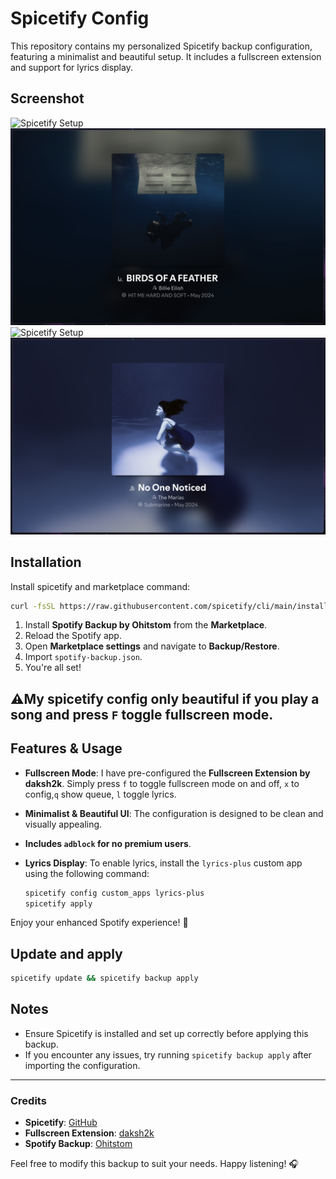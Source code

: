 # Spicetify Config

This repository contains my personalized Spicetify backup configuration, featuring a minimalist and beautiful setup. It includes a fullscreen extension and support for lyrics display.
## Screenshot

![Spicetify Setup](https://raw.githubusercontent.com/phucleeuwu/spicetify-config/refs/heads/main/Screenshot%202025-02-04%20at%2014.20.19.png)
![Spicetify Setup](https://raw.githubusercontent.com/phucleeuwu/spicetify-config/refs/heads/main/Screenshot%202025-02-04%20at%2014.25.40.png)
![Spicetify Setup](https://raw.githubusercontent.com/phucleeuwu/spicetify-config/refs/heads/main/Screenshot%202025-02-04%20at%2014.26.34.png)
![Spicetify Setup](https://raw.githubusercontent.com/phucleeuwu/spicetify-config/refs/heads/main/Screenshot%202025-02-04%20at%2014.32.18.png)

## Installation

Install spicetify and marketplace command:

```bash
curl -fsSL https://raw.githubusercontent.com/spicetify/cli/main/install.sh | sh
```

1. Install **Spotify Backup by Ohitstom** from the **Marketplace**.
2. Reload the Spotify app.
3. Open **Marketplace settings** and navigate to **Backup/Restore**.
4. Import `spotify-backup.json`.
5. You're all set!

## ⚠️My spicetify config only beautiful if you play a song and press `F` toggle fullscreen mode.

## Features & Usage

- **Fullscreen Mode**: I have pre-configured the **Fullscreen Extension by daksh2k**. Simply press `f` to toggle fullscreen mode on and off, `x` to config,`q` show queue, `l` toggle lyrics.
- **Minimalist & Beautiful UI**: The configuration is designed to be clean and visually appealing.
- **Includes `adblock` for no premium users**.
- **Lyrics Display**: To enable lyrics, install the `lyrics-plus` custom app using the following command:

  ```sh
  spicetify config custom_apps lyrics-plus
  spicetify apply
  ```

Enjoy your enhanced Spotify experience! 🎵

## Update and apply

```bash
spicetify update && spicetify backup apply
```

## Notes

- Ensure Spicetify is installed and set up correctly before applying this backup.
- If you encounter any issues, try running `spicetify backup apply` after importing the configuration.

---

### Credits

- **Spicetify**: [GitHub](https://github.com/spicetify/spicetify-cli)
- **Fullscreen Extension**: [daksh2k](https://github.com/daksh2k)
- **Spotify Backup**: [Ohitstom](https://github.com/ohitstom)

Feel free to modify this backup to suit your needs. Happy listening! 🎧
